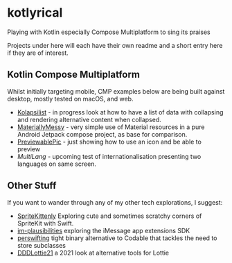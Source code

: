 # kotlyrical
Playing with Kotlin especially Compose Multiplatform to sing its praises

Projects under here will each have their own readme and a short entry here if they are of interest.

## Kotlin Compose Multiplatform
Whilst initially targeting mobile, CMP examples below are being built against desktop, mostly tested on macOS, and web.

- [Kolapsilist](./Kolapsilist/README.md) - in progress look at how to have a list of data with collapsing and rendering alternative content when collapsed.
- [MateriallyMessy](./MateriallyMessy/README.md) - very simple use of Material resources in a pure Android Jetpack compose project, as base for comparison.
- [PreviewablePic](./PreviewablePic/README.md) - just showing how to use an icon and be able to preview
- _MultiLang_ - upcoming test of internationalisation presenting two languages on same screen.

  
## Other Stuff
If you want to wander through any of my other tech explorations, I suggest:
- [SpriteKittenly](https://github.com/AndyDentFree/SpriteKittenly) Exploring cute and sometimes scratchy corners of SpriteKit with Swift.
- [im-plausibilities](https://github.com/AndyDentFree/im-plausibilities) exploring the iMessage app extensions SDK
- [perswifting](https://github.com/AndyDentFree/perswifting) tight binary alternative to Codable that tackles the need to store subclasses
- [DDDLottie21](https://github.com/AndyDentFree/DDDlottie21) a 2021 look at alternative tools for Lottie
